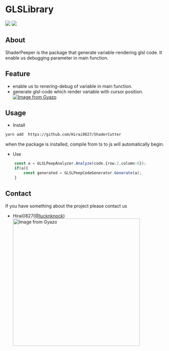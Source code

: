 # GLSLibrary
<img src="https://img.shields.io/badge/npm-preparing-dddddd.svg?longCache=true">
<img src="https://img.shields.io/badge/yarn-preparing-dddddd.svg?longCache=true">

## About
ShaderPeeper is the package that generate variable-rendering glsl code.
It enable us debugging parameter in main function.
## Feature
- enable us to renering-debug of variable in main function.
- generate glsl-code which render variable with cursor position.
[![Image from Gyazo](https://i.gyazo.com/45010fc431f1a978c901d727a77ae55c.gif)](https://gyazo.com/45010fc431f1a978c901d727a77ae55c)
## Usage
- Install
```bash
yarn add  https://github.com/Hirai0827/ShaderCutter
```
when the package is installed, compile from ts to js will automatically begin.
- Use
```typescript
    const a = GLSLPeepAnalyzer.Analyze(code,{row:2,column:6});
    if(a){
        const generated = GLSLPeepCodeGenerator.Generate(a);
    }
```
## Contact
If you have something about the project please contact us
- Hirai0827([@lucknknock](https://twitter.com/lucknknock))
<a href="https://gyazo.com/59f3c7234410054b27441adae39f6dae"><img src="https://i.gyazo.com/59f3c7234410054b27441adae39f6dae.png" alt="Image from Gyazo" width="400"/></a>
